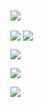 <br>

<img align="center" src="https://readme-typing-svg.demolab.com?font=Fira+Code&weight=600&size=32&pause=1500&color=218bff&width=500&lines=Hi%2C+I'm+Pun+Geoisam+%F0%9F%91%8B+"></img>

<img align="center" src="https://github-readme-stats.vercel.app/api?username=geoisam&show_icons=true&count_private=true&include_all_commits=true&line_height=32&count_private=true&hide=contribs&hide_title=true&hide_border=true"></img>
<img align="center" src="https://github-readme-stats.vercel.app/api/top-langs/?username=geoisam&hide_langs_below=1&line_height=32&layout=compact&langs_count=6&hide_title=true&hide_border=true"></img> 

<img align="center" src="https://skillicons.dev/icons?i=md,html,css,js,ts,py,php,java,dart"></img>

<img align="center" src="https://skillicons.dev/icons?i=jquery,bootstrap,wordpress,nodejs,npm,vue,react,kotlin,flutter"></img>

<img align="center" src="https://skillicons.dev/icons?i=github,vscode,ps,androidstudio,idea,git,githubactions,powershell,cloudflare"></img>
